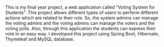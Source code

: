 This is my final year project, a web application called "Voting System for Students". 
This project allows different types of users to perform different actions which are related to their role. 
So, the system admins can manage the voting admins and the voting admins can manage the voters and the voting polls. 
Also, through this application the students can express their vote in an easy way.
I developed this project using Spring Boot, Hibernate, Thymeleaf and MySQL database.
